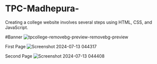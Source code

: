 # TPC-Madhepura-
Creating a college website involves several steps using HTML, CSS, and JavaScript.


#Banner 
![tpcollege-removebg-preview-removebg-preview](https://github.com/user-attachments/assets/62d3af1d-9a77-4a2d-8c2e-ddee431ac7ec)

First Page 
![Screenshot 2024-07-13 044317](https://github.com/user-attachments/assets/ec079dbb-a939-4b61-9983-307d1631ef6f)


Second Page
![Screenshot 2024-07-13 044408](https://github.com/user-attachments/assets/69f0df4f-d74f-4f71-b633-51d748b9d51a)

